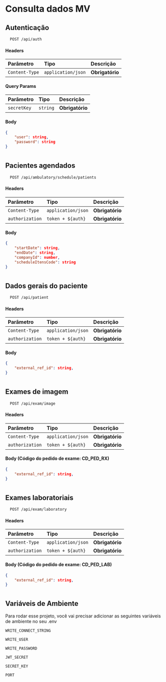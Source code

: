 
# Consulta dados MV



## Autenticação

```http
  POST /api/auth
```
#### Headers
| Parâmetro   | Tipo       | Descrição                           |
| :---------- | :--------- | :---------------------------------- |
| `Content-Type` | `application/json` | **Obrigatório**|

#### Query Params
| Parâmetro   | Tipo       | Descrição                           |
| :---------- | :--------- | :---------------------------------- |
| `secretKey` | `string` | **Obrigatório**|

#### Body
```json
{
	"user": string,
    "password": string
}
```

#
## Pacientes agendados

```http
  POST /api/ambulatory/schedule/patients
```
#### Headers
| Parâmetro   | Tipo       | Descrição                           |
| :---------- | :--------- | :---------------------------------- |
| `Content-Type` | `application/json` | **Obrigatório**|
| `authorization` | `token + ${auth}` | **Obrigatório**|

#### Body
```json
{
    "startDate": string,
    "endDate": string, 
    "companyId": number,
    "scheduleItensCode": string
}
```
#
## Dados gerais do paciente

```http
  POST /api/patient
```
#### Headers
| Parâmetro   | Tipo       | Descrição                           |
| :---------- | :--------- | :---------------------------------- |
| `Content-Type` | `application/json` | **Obrigatório**|
| `authorization` | `token + ${auth}` | **Obrigatório**|

#### Body
```json
{
    "external_ref_id": string,
}
```
#
## Exames de imagem

```http
  POST /api/exam/image
```
#### Headers
| Parâmetro   | Tipo       | Descrição                           |
| :---------- | :--------- | :---------------------------------- |
| `Content-Type` | `application/json` | **Obrigatório**|
| `authorization` | `token + ${auth}` | **Obrigatório**|

#### Body (Código do pedido de exame: CD_PED_RX)
```json
{
    "external_ref_id": string,
}
```
#
## Exames laboratoriais

```http
  POST /api/exam/laboratory
```
#### Headers
| Parâmetro   | Tipo       | Descrição                           |
| :---------- | :--------- | :---------------------------------- |
| `Content-Type` | `application/json` | **Obrigatório**|
| `authorization` | `token + ${auth}` | **Obrigatório**|

#### Body (Código do pedido de exame: CD_PED_LAB)
```json
{
    "external_ref_id": string,
}
```
#
## Variáveis de Ambiente

Para rodar esse projeto, você vai precisar adicionar as seguintes variáveis de ambiente no seu .env

`WRITE_CONNECT_STRING`

`WRITE_USER`

`WRITE_PASSWORD`

`JWT_SECRET`

`SECRET_KEY`

`PORT`


